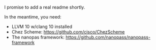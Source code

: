 I promise to add a real readme shortly.

In the meantime, you need:

- LLVM 10 w/clang 10 installed
- Chez Scheme: https://github.com/cisco/ChezScheme
- The nanopas framework: https://github.com/nanopass/nanopass-framework

